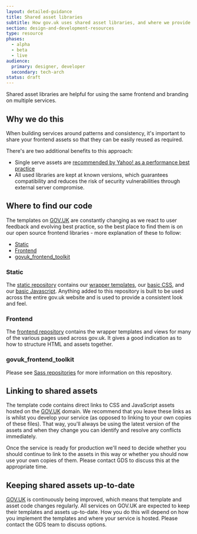 ```yaml
---
layout: detailed-guidance
title: Shared asset libraries
subtitle: How gov.uk uses shared asset libraries, and where we provide our code
section: design-and-development-resources
type: resource
phases:
  - alpha
  - beta
  - live
audience:
  primary: designer, developer
  secondary: tech-arch
status: draft
---
```


Shared asset libraries are helpful for using the same frontend and
branding on multiple services.

## Why we do this

When building services around patterns and consistency, it's important
to share your frontend assets so that they can be easily reused as
required.

There's are two additional benefits to this approach:

- Single serve assets are
  [recommended by Yahoo! as a performance best practice](http://developer.yahoo.com/performance/rules.html#num_http)
- All used libraries are kept at known versions, which guarantees
  compatibility and reduces the risk of security vulnerabilities
  through external server compromise.

## Where to find our code

The templates on [GOV.UK](https://www.gov.uk) are constantly changing as we react to user
feedback and evolving best practice, so the best place to find them is
on our open source frontend libraries - more explanation of these to
follow:

- [Static](https://github.com/alphagov/static)
- [Frontend](https://github.com/alphagov/frontend)
- [govuk_frontend_toolkit](https://github.com/alphagov/govuk_frontend_toolkit)

### Static

The [static repository](https://github.com/alphagov/static) contains
our
[wrapper templates](https://github.com/alphagov/static/tree/master/app/views/root),
our
[basic CSS](https://github.com/alphagov/static/tree/master/app/assets/stylesheets),
and our
[basic Javascript](https://github.com/alphagov/static/tree/master/app/assets/javascripts). Anything
added to this repository is built to be used across the entire gov.uk
website and is used to provide a consistent look and feel.

### Frontend

The [frontend repository](https://github.com/alphagov/frontend)
contains the wrapper templates and views for many of the various pages
used across gov.uk. It gives a good indication as to how to structure
HTML and assets together.

### govuk_frontend_toolkit

Please see
[Sass repositories](sass-repositories.html) for
more information on this repository.


## Linking to shared assets

The template code contains direct links to CSS and JavaScript assets hosted on
the [GOV.UK](https://www.gov.uk) domain. We recommend that you leave these links as is whilst you
develop your service (as opposed to linking to your own copies of these files).
That way, you'll always be using the latest version of the assets and when they
change you can identify and resolve any conflicts immediately.

Once the service is ready for production we'll need to decide whether you should
continue to link to the assets in this way or whether you should now use your
own copies of them. Please contact GDS to discuss this at the appropriate time.

## Keeping shared assets up-to-date

[GOV.UK](https://www.gov.uk) is continuously being improved, which means that template and asset code
changes regularly. All services on GOV.UK are expected to keep their templates
and assets up-to-date. How you do this will depend on how you implement the
templates and where your service is hosted. Please contact the GDS team to
discuss options.
